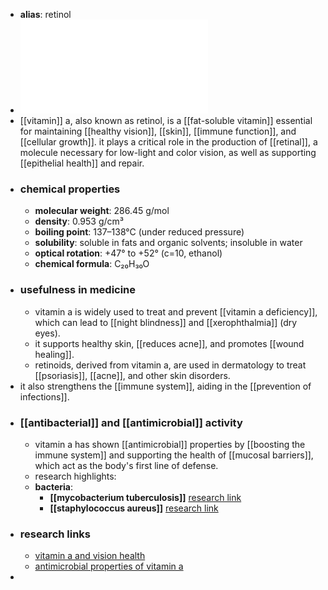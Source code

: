 - **alias**: retinol
- ![Vitamin_A.pdf](../assets/Vitamin_A_1719303309556_0.pdf)
- [[vitamin]] a, also known as retinol, is a [[fat-soluble vitamin]] essential for maintaining [[healthy vision]], [[skin]], [[immune function]], and [[cellular growth]]. it plays a critical role in the production of [[retinal]], a molecule necessary for low-light and color vision, as well as supporting [[epithelial health]] and repair.
- ### chemical properties
	- **molecular weight**: 286.45 g/mol
	- **density**: 0.953 g/cm³
	- **boiling point**: 137–138°C (under reduced pressure)
	- **solubility**: soluble in fats and organic solvents; insoluble in water
	- **optical rotation**: +47° to +52° (c=10, ethanol)
	- **chemical formula**: C₂₀H₃₀O
- ### usefulness in medicine
	- vitamin a is widely used to treat and prevent [[vitamin a deficiency]], which can lead to [[night blindness]] and [[xerophthalmia]] (dry eyes).
	- it supports healthy skin, [[reduces acne]], and promotes [[wound healing]].
	- retinoids, derived from vitamin a, are used in dermatology to treat [[psoriasis]], [[acne]], and other skin disorders.
- it also strengthens the [[immune system]], aiding in the [[prevention of infections]].
- ### [[antibacterial]] and [[antimicrobial]] activity
	- vitamin a has shown [[antimicrobial]] properties by [[boosting the immune system]] and supporting the health of [[mucosal barriers]], which act as the body's first line of defense.
	- research highlights:
	- **bacteria**:
		- **[[mycobacterium tuberculosis]]** [research link](https://scholar.google.com/scholar?q=Mycobacterium+tuberculosis+vitamin+A)
		- **[[staphylococcus aureus]]** [research link](https://scholar.google.com/scholar?q=Staphylococcus+aureus+vitamin+A)
- ### research links
	- [vitamin a and vision health](https://scholar.google.com/scholar?q=vitamin+A+vision)
	- [antimicrobial properties of vitamin a](https://scholar.google.com/scholar?q=antimicrobial+properties+of+vitamin+A)
-